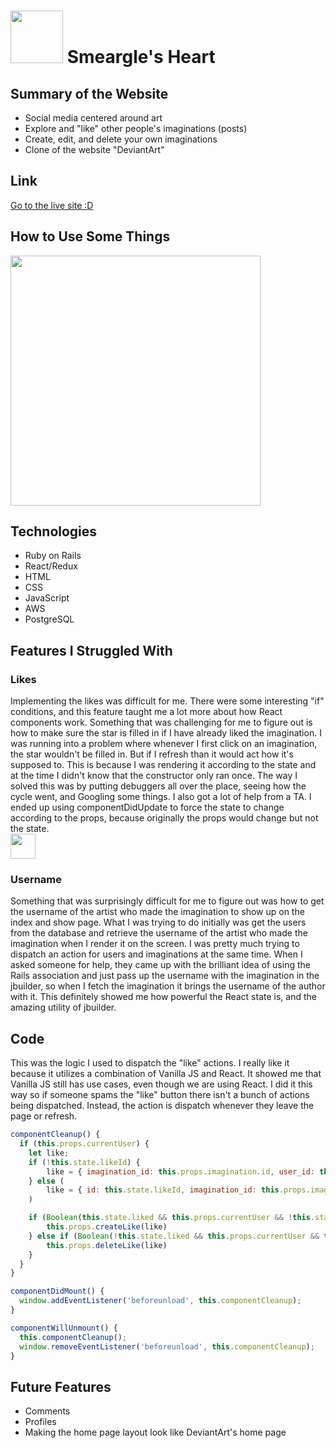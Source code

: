 # <img src="https://smearglesheart-seeds.s3-us-west-1.amazonaws.com/Smeargle-Head.png" height="84"> Smeargle's Heart

## Summary of the Website 
* Social media centered around art
* Explore and "like" other people's imaginations (posts)
* Create, edit, and delete your own imaginations 
* Clone of the website "DeviantArt"

## Link
[Go to the live site :D](https://smearglesheart.herokuapp.com/#/)

## How to Use Some Things  
<img src="https://smearglesheart-seeds.s3-us-west-1.amazonaws.com/Screen+Shot+2020-05-08+at+11.29.24+AM.png" height="400">

## Technologies 
* Ruby on Rails
* React/Redux
* HTML 
* CSS
* JavaScript
* AWS 
* PostgreSQL

## Features I Struggled With
### Likes 
Implementing the likes was difficult for me. There were some interesting "if" conditions, and this feature taught me a lot more about how React components work. Something that was challenging for me to figure out is how to make sure the star is filled in if I have already liked the imagination. I was running into a problem where whenever I first click on an imagination, the star wouldn't be filled in. But if I refresh than it would act how it's supposed to. This is because I was rendering it according to the state and at the time I didn't know that the constructor only ran once. The way I solved this was by putting debuggers all over the place, seeing how the cycle went, and Googling some things. I also got a lot of help from a TA. I ended up using componentDidUpdate to force the state to change according to the props, because originally the props would change but not the state.  
<img src="https://smearglesheart-seeds.s3-us-west-1.amazonaws.com/Screen+Shot+2020-05-08+at+10.59.50+AM.png" height="40">

### Username
Something that was surprisingly difficult for me to figure out was how to get the username of the artist who made the imagination to show up on the index and show page. What I was trying to do initially was get the users from the database and retrieve the username of the artist who made the imagination when I render it on the screen. I was pretty much trying to dispatch an action for users and imaginations at the same time. When I asked someone for help, they came up with the brilliant idea of using the Rails association and just pass up the username with the imagination in the jbuilder, so when I fetch the imagination it brings the username of the author with it. This definitely showed me how powerful the React state is, and the amazing utility of jbuilder. 

## Code
This was the logic I used to dispatch the "like" actions. I really like it because it utilizes a combination of Vanilla JS and React. It showed me that Vanilla JS still has use cases, even though we are using React. I did it this way so if someone spams the "like" button there isn't a bunch of actions being dispatched. Instead, the action is dispatch whenever they leave the page or refresh.
```javascript 
componentCleanup() { 
  if (this.props.currentUser) {
    let like;
    if (!this.state.likeId) {
        like = { imagination_id: this.props.imagination.id, user_id: this.props.currentUser.id }
    } else (
        like = { id: this.state.likeId, imagination_id: this.props.imagination.id, user_id: this.props.currentUser.id }
    )

    if (Boolean(this.state.liked && this.props.currentUser && !this.state.likeId)) {
        this.props.createLike(like)
    } else if (Boolean(!this.state.liked && this.props.currentUser && this.state.likeId)) {
        this.props.deleteLike(like)
    }
  }
}

componentDidMount() { 
  window.addEventListener('beforeunload', this.componentCleanup);
}

componentWillUnmount() { 
  this.componentCleanup();
  window.removeEventListener('beforeunload', this.componentCleanup);
}
```
## Future Features
* Comments
* Profiles 
* Making the home page layout look like DeviantArt's home page
